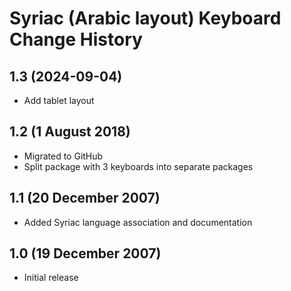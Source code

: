 Syriac (Arabic layout) Keyboard Change History
=======================

1.3 (2024-09-04)
----------------
* Add tablet layout

1.2 (1 August 2018)
-----------------
* Migrated to GitHub
* Split package with 3 keyboards into separate packages

1.1 (20 December 2007)
----------------------
* Added Syriac language association and documentation

1.0 (19 December 2007)
----------------------
* Initial release
